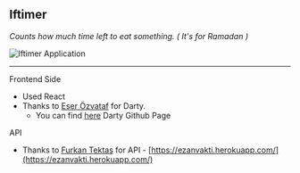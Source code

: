 ## **Iftimer**

_Counts how much time left to eat something. ( It's for Ramadan )_

![Iftimer Application](https://resmim.net/f/5jCOwK.png)

---

Frontend Side

-   Used React
-   Thanks to [Eser Özvataf](https://github.com/eserozvataf) for Darty.
    -   You can find [here](https://github.com/eserozvataf/create-darty-app) Darty Github Page

API

-   Thanks to [Furkan Tektaş](http://furkantektas.com/) for API - [https://ezanvakti.herokuapp.com/](https://ezanvakti.herokuapp.com/)
